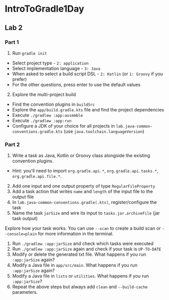 # IntroToGradle1Day

## Lab 2
### Part 1
1. Run `gradle init`
- Select project type - `2: application`
- Select implementation language - `3: Java`
- When asked to select a build script DSL - `2: Kotlin` (or `1: Groovy` if you prefer)
- For the other questions, press enter to use the default values
2. Explore the multi-project build
- Find the convention plugins in `buildSrc`
- Explore the `app/build.gradle.kts` file and find the project dependencies
- Execute `./gradlew :app:assemble`
- Execute `./gradlew :app:run`
- Configure a JDK of your choice for all projects in `lab.java-common-conventions.gradle.kts` (use `java.toolchain.languageVersion`)

### Part 2
1. Write a task as Java, Kotlin or Groovy class alongside the existing convention plugins.
- Hint: you'll need to import `org.gradle.api.*`, `org.gradle.api.tasks.*`, `org.gradle.api.file.*`.
2. Add one input and one output property of type `RegularFileProperty`
3. Add a task action that writes `name` and `length` of the input file to the output file
4. In `lab.java-common-conventions.gradle(.kts)`, register/configure the task
5. Name the task `jarSize` and wire its input to `tasks.jar.archiveFile` (jar task output)

Explore how your task works. You can use `--scan` to create a build scan or `--console=plain` for more information in the terminal.
1. Run `./gradlew :app:jarSize` and check which tasks were executed
2. Run `./gradlew :app:jarSize` again and check if your task is `UP-TO-DATE`
3. Modify or delete the generated txt file. What happens if you run `:app:jarSize` again?
4. Modify a Java file in `app/src/main`. What happens if you run `:app:jarSize` again?
5. Modify a Java file in `lists` or `utilities`. What happens if you run `:app:jarSize`?
6. Repeat the above steps but always add `clean` and `--build-cache` parameters.